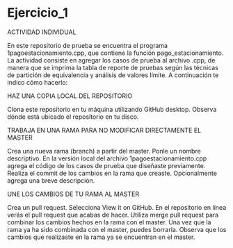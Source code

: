 # Ejercicio_1

ACTIVIDAD INDIVIDUAL

En este repositorio de prueba se encuentra el programa 1pagoestacionamiento.cpp, que contiene la función pago_estacionamiento. La actividad consiste en agregar los casos de prueba al archivo .cpp, de manera que se imprima la tabla de reporte de pruebas según las técnicas de partición de equivalencia y análisis de valores límite. A continuación te indico cómo hacerlo:

HAZ UNA COPIA LOCAL DEL REPOSITORIO

Clona este repositorio en tu máquina utilizando GitHub desktop. Observa dónde está ubicado el repositorio en tu disco.

TRABAJA EN UNA RAMA PARA NO MODIFICAR DIRECTAMENTE EL MASTER

Crea una nueva rama (branch) a partir del master. Ponle un nombre descriptivo.
En la versión local del archivo 1pagoestacionamiento.cpp agrega el código de los casos de prueba que diseñaste previamente.
Realiza el commit de los cambios en la rama que creaste. Opcionalmente agrega una breve descripción.

UNE LOS CAMBIOS DE TU RAMA AL MASTER

Crea un pull request.
Selecciona View it on GitHub. En el repositorio en línea verás el pull request que acabas de hacer. Utiliza merge pull request para combinar los cambios hechos en la rama con el master.
Una vez que la rama ya ha sido combinada con el master, puedes borrarla.
Observa que los cambios que realizaste en la rama ya se encuentran en el master.
